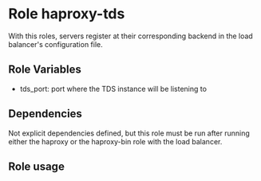 Role haproxy-tds
=========

With this roles, servers register at their corresponding backend in the load balancer's configuration file.

Role Variables
--------------
* tds_port: port where the TDS instance will be listening to

Dependencies
------------

Not explicit dependencies defined, but this role must be run after running either the haproxy or the haproxy-bin role with the load balancer.

Role usage
------------

